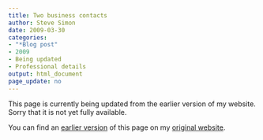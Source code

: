 ```yaml
---
title: Two business contacts
author: Steve Simon
date: 2009-03-30
categories:
- "*Blog post"
- 2009
- Being updated
- Professional details
output: html_document
page_update: no
---
```


This page is currently being updated from the earlier version of my website. Sorry that it is not yet fully available.

<!---More--->

You can find an [earlier version][sim1] of this page on my [original website][sim2].

[sim1]: http://www.pmean.com/09/BusinessContacts.htm
[sim2]: http://www.pmean.com/original_site.html

